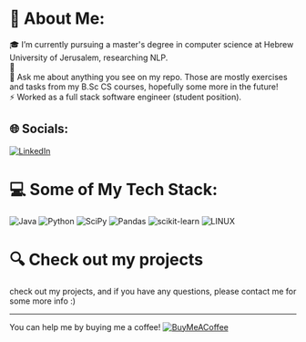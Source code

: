 # 💫 About Me:
:mortar_board: I’m currently pursuing a master's degree in computer science at Hebrew University of Jerusalem,  researching NLP.<br>🌱 <br>💬 Ask me about anything you see on my repo. Those are mostly exercises and tasks from my B.Sc CS courses, hopefully some more in the future!<br>⚡ Worked as a full stack software engineer (student position).


## 🌐 Socials:
[![LinkedIn](https://img.shields.io/badge/LinkedIn-%230077B5.svg?logo=linkedin&logoColor=white)](https://linkedin.com/in/maayan-sharon) 

# 💻 Some of My Tech Stack:
![Java](https://img.shields.io/badge/java-%23ED8B00.svg?style=flat&logo=java&logoColor=white) ![Python](https://img.shields.io/badge/python-3670A0?style=flat&logo=python&logoColor=ffdd54) ![SciPy](https://img.shields.io/badge/SciPy-%230C55A5.svg?style=flat&logo=scipy&logoColor=%white) ![Pandas](https://img.shields.io/badge/pandas-%23150458.svg?style=flat&logo=pandas&logoColor=white) ![scikit-learn](https://img.shields.io/badge/scikit--learn-%23F7931E.svg?style=flat&logo=scikit-learn&logoColor=white) ![LINUX](https://img.shields.io/badge/Linux-FCC624?style=flat&logo=linux&logoColor=black)

# :mag: Check out my projects
check out my projects, and if you have any questions, please contact me for some more info :)



---

You can help me by buying me a coffee! 
  [![BuyMeACoffee](https://img.shields.io/badge/Buy%20Me%20a%20Coffee-ffdd00?style=for-the-badge&logo=buy-me-a-coffee&logoColor=black)](https://buymeacoffee.com/maayansharon10) 

  
<!-- Proudly created with GPRM ( https://gprm.itsvg.in ) -->
